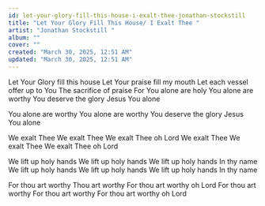 ```yaml
---
id: let-your-glory-fill-this-house-i-exalt-thee-jonathan-stockstill
title: "Let Your Glory Fill This House/ I Exalt Thee "
artist: "Jonathan Stockstill "
album: ""
cover: ""
created: "March 30, 2025, 12:51 AM"
updated: "March 30, 2025, 12:51 AM"
---
```


Let Your Glory fill this house
Let Your praise fill my mouth
Let each vessel offer up to You
The sacrifice of praise
For You alone are holy
You alone are worthy
You deserve the glory
Jesus You alone

You alone are worthy
You alone are worthy
You deserve the glory
Jesus You alone

We exalt Thee
We exalt Thee
We exalt Thee oh Lord
We exalt Thee
We exalt Thee
We exalt Thee oh Lord

We lift up holy hands 
We lift up holy hands 
We lift up holy hands 
In thy name 
We lift up holy hands 
We lift up holy hands 
We lift up holy hands 
In thy name 

For thou art worthy 
Thou art worthy 
For thou art worthy oh Lord
For thou art worthy 
For thou art worthy 
For thou art worthy oh Lord 